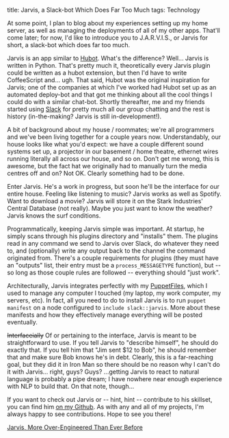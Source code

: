 title: Jarvis, a Slack-bot Which Does Far Too Much
tags: Technology

At some point, I plan to blog about my experiences setting up my home server,
as well as managing the deployments of all of my other apps. That'll come later;
for now, I'd like to introduce you to J.A.R.V.I.S., or Jarvis for short, a
slack-bot which does far too much.

Jarvis is an app similar to [Hubot](https://hubot.github.com/). What's the
difference? Well... Jarvis is written in Python. That's pretty much it,
theoretically every Jarvis plugin could be written as a hubot extension, but
then I'd have to write CoffeeScript and... ugh. That said, Hubot was the
original inspiration for Jarvis; one of the companies at which I've worked had
Hubot set up as an automated deploy-bot and that got me thinking about all the
cool things I could do with a similar chat-bot. Shortly thereafter, me and my
friends started using [Slack](https://slack.com/) for pretty much all our group
chatting and the rest is history (in-the-making? Jarvis is still
in-development!).

A bit of background about my house / roommates; we're all programmers and we've
been living together for a couple years now. Understandably, our house looks
like what you'd expect: we have a couple different sound systems set up, a
projector in our basement / home theatre, ethernet wires running literally all
across our house, and so on. Don't get me wrong, this is awesome, but the fact
hat we originally had to manually turn the media centres off and on? Not OK.
Clearly something had to be done.

Enter Jarvis. He's a work in progress, but soon he'll be the interface for our
entire house. Feeling like listening to music? Jarvis works as well as Spotify.
Want to download a movie? Jarvis will store it on the Stark Industries' Central
Database (not really). Maybe you just want to know the weather? Jarvis knows the
surf conditions.

Programmatically, keeping Jarvis simple was important. At startup, he simply
scans through his plugins directory and "installs" them. The plugins read in any
command we send to Jarvis over Slack, do whatever they need to, and (optionally)
write any output back to the channel the command originated from. There's a
couple requirements for plugins (they must have an "outputs" list, their entry
must be a `process_MESSAGETYPE` function), but -- so long as those couple rules
are followed -- everything should "just work".

Architecturally, Jarvis integrates perfectly with my
[PuppetFiles](https://github.com/TheKevJames/deprecated/tree/master/puppet),
which I used to manage any computer I touched (my laptop, my work computer, my
servers, etc). In fact, all you need to do to install Jarvis is to run `puppet
manifest` on a node configured to `include slack::jarvis`. More about these
manifests and how they effectively manage everything will be posted eventually.

<strike>Interfaceially</strike> Of or pertaining to the interface, Jarvis is
meant to be straightforward to use. If you tell Jarvis to "describe himself", he
should do exactly that. If you tell him that "Jim sent $12 to Bob", he should
remember that and make sure Bob knows he's in debt. Clearly, this is a
far-reaching goal, but they did it in Iron Man so there should be no reason why
I can't do it with Jarvis... right, guys? Guys? ...getting Jarvis to react to
natural language is probably a pipe dream; I have nowhere near enough experience
with NLP to build that. On that note, though...

If you want to check out Jarvis or -- hint, hint -- contribute to his skillset,
you can find him [on my Github](https://github.com/TheKevJames/jarvis). As with
any and all of my projects, I'm always happy to see contributions. Hope to see
you there!

<div class='next-post'><a href='/blog/2016-01-19-jarvis-rewrite'>Jarvis, More
Over-Engineered Than Ever Before</a></div>
